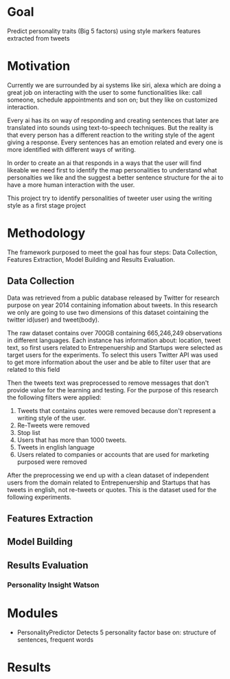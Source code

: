 # Goal
Predict personality traits (Big 5 factors) using style markers features extracted from tweets

# Motivation
Currently we are surrounded by ai systems like siri, alexa which are doing a great
job on interacting with the user to some functionalities like: call someone,
schedule appointments and son on; but they like on customized interaction.

Every ai has its on way of responding and creating sentences that later are
translated into sounds using text-to-speech techniques. But the reality is that
every person has a different reaction to the writing style of the agent giving a
response. Every sentences has an emotion related and every one is more identified
with different ways of writing.

In order to create an ai that responds in a ways that the user will find likeable
we need first to identify the map personalities to understand what personalties we
like and the suggest a better sentence structure for the ai to have a more human
interaction with the user.

This project try to identify personalities of tweeter user using the writing style
as a first stage project

# Methodology
The framework purposed to meet the goal has four steps: Data Collection, Features Extraction, Model Building and Results Evaluation.

## Data Collection
Data was retrieved from a public database released by Twitter for research purpose on year 2014 containing infomation about tweets. In this research we only are going to use two dimensions of this dataset cointaining the twitter id(user) and tweet(body).

The raw dataset contains over 700GB containing 665,246,249 observations in different languages. Each instance has information about: location, tweet text,  so first users related to Entrepenuership and Startups were selected as target users for the experiments. To select this users Twitter API was used to get more information about the user and be able to filter user that are related to this field

Then the tweets text was preprocessed to remove messages that don't provide value for the learning and testing. For the purpose of this research the following filters were applied:
1. Tweets that contains quotes were removed because don't represent a writing style of the user.
2. Re-Tweets were removed
3. Stop list
4. Users that has more than 1000 tweets.
5. Tweets in english language
6. Users related to companies or accounts that are used for marketing purposed were removed

After the preprocessing we end up with a clean dataset of independent users from the domain related to Entrepenuership and Startups that has tweets in english, not re-tweets or quotes. This is the dataset used for the following experiments.


## Features Extraction

## Model Building


## Results Evaluation

### Personality Insight Watson

# Modules

- PersonalityPredictor
  Detects 5 personality factor base on: structure of sentences, frequent words

# Results
